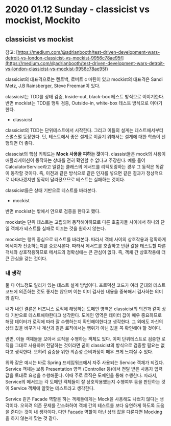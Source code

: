 # 2020 01.12 Sunday - classicist vs mockist, Mockito

## classicist vs mockist

참고: [https://medium.com/@adrianbooth/test-driven-development-wars-detroit-vs-london-classicist-vs-mockist-9956c78ae95f](https://medium.com/@adrianbooth/test-driven-development-wars-detroit-vs-london-classicist-vs-mockist-9956c78ae95f)

classicist의 대표격으로는 켄트백, 로버트 c 마틴이 있고 mockist의 대표격은 Sandi Metz, J.B Rainsberger, Steve Freeman이 있다.

classicist는 TDD를 상태 검증, Inside-out, black-box 테스트 방식으로 이야기한다. 반면 mockist는 TDD를 행위 검증, Outside-in, white-box 테스트 방식으로 이야기한다.

- classicist

classicist의 TDD는 단위테스트에서 시작한다. 그리고 이들의 설계는 테스트에서부터 스멀스멀 등장한다. 단, 테스트에서 좋은 설계로 이끌기 위해서는 설계에 대한 학습이 선행되면 더 좋다.

classcist의 핵심 키워드는 **Mock 사용을 피하는 것**이다. classist들은 mock의 사용이 애플리케이션이 동작하는 상태를 전혀 확인할 수 없다고 주장한다. 예를 들어 CalculatorService라고 일컫는 클래스의 메서드를 리펙토링하는 경우 그 동작은 똑같이 동작할 것이다. 즉, 이전과 같은 방식으로 같은 인자를 넣으면 같은 결과가 정상적으로 나타나겠지만 동작이 달라졌으므로 테스트는 실패하는 것이다.

classicist들은 상태 기반으로 테스트를 바라본다.

- mockist

반면 mockist는 밖에서 안으로 검증을 한다고 했다.

mockist는 단위 테스트는 고립되어 동작해야하므로 다른 호출자들 사이에서 하나의 단일 객체가  테스트를 실패로 이끄는 것을 원하지 않는다.

mockist는 행위 중심으로 테스트를 바라본다. 따라서 객체 사이의 상호작용과 정확하게 메세지가 전송하는지를 중요시본다. 따라서 메서드를 호출하고 반환 값을 테스트할 다른 객체와 상호작용하므로 메서드의 정확성에는 큰 관심이 없다. 즉, 객체 간 상호작용에 더 큰 관심을 갖는 것이다.

### 내 생각

둘 다 어느정도 일리가 있는 테스트 설계 방법이다. 프로덕션 코드가 여러 군대의 테스트 코드에 의존하는 것도 좋지는 않으며 이는 이미 검사한 내용을 중복해서 검사하는 의미와 같다.

내가 내린 결론은 비즈니스 로직에 해당하는 도메인 영역은 classicist의 의견과 같이 상태 기반으로 테스트해야한다고 생각한다. 도메인 영역은 데이터 값이 매우 중요하므로 해당 데이터가 로직에 따라 잘 수행하는지 확인해야한다고 생각한다. 그 외에도 자신의 상태 값을 바꾸거나 계산과 같은 로직에서는 행위가 아닌 값을 꼭 확인해야 할 것이다.

반면, 이들 객체들을 모아서 로직을 수행하는 객체도 있다. 이미 단위테스트로 검증한 로직을 그대로 사용하여 전달하는 것이라면 굳이 classicist의 방식으로 검증할 필요는 없다고 생각한다. 오히려 검증을 위한 의존성 준비과정이 매우 크게 느껴질 수 있다.

위와 같은 예시는 바로 Spring 프레임워크에서 자주 사용되는 Service 객체가 되겠다. Service 객체는 보통 Presentation 영역 (Controller 등)에서 전달 받은 사용자 입력값을 토대로 요청을 수행해준다. 이때 주로 로직은 도메인을 통해 수행한다. 따라서, Service의 메서드는 각 도메인 객체들이 잘 상호작용했는지 수행여부 등을 판단하는 것이 Service 객체에 알맞는 테스트라고 생각한다.

Service 같은 Facade 역할을 하는 객체들에게는 Mock을 사용해도 나쁘지 않다는 생각이다. 오히려 의존 문제를 간소화하여 객체 간의 테스트를 보다 유연하게 하도록 도움을 준다는 것이 내 생각이다. 다만 Facade 역할이 아닌 상태 값을 다룬다면 Mocking을 하지 않는게 맞는 것 같다.

